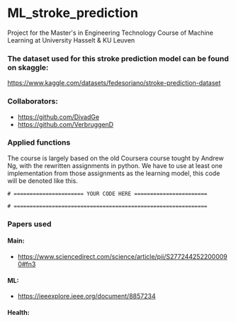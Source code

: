 # ML_stroke_prediction
Project for the Master's in Engineering Technology Course of Machine Learning at University Hasselt &amp; KU Leuven

### The dataset used for this stroke prediction model can be found on skaggle:
https://www.kaggle.com/datasets/fedesoriano/stroke-prediction-dataset

### Collaborators:
- https://github.com/DivadGe
- https://github.com/VerbruggenD

### Applied functions
The course is largely based on the old Coursera course tought by Andrew Ng, with the rewritten assignments in python.
We have to use at least one implementation from those assignments as the learning model, this code will be denoted like this.

```
# ====================== YOUR CODE HERE =======================   

# =============================================================

```

### Papers used
#### Main:
- https://www.sciencedirect.com/science/article/pii/S2772442522000090#fn3

#### ML:
- https://ieeexplore.ieee.org/document/8857234

#### Health:
